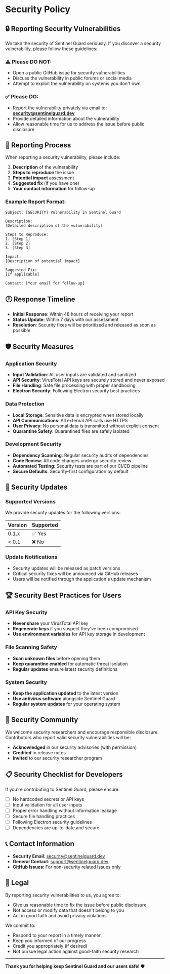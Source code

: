 # Security Policy

## 🔒 Reporting Security Vulnerabilities

We take the security of Sentinel Guard seriously. If you discover a security vulnerability, please follow these guidelines:

### ⚠️ Please DO NOT:
- Open a public GitHub issue for security vulnerabilities
- Discuss the vulnerability in public forums or social media
- Attempt to exploit the vulnerability on systems you don't own

### ✅ Please DO:
- Report the vulnerability privately via email to: **security@sentinelguard.dev**
- Provide detailed information about the vulnerability
- Allow reasonable time for us to address the issue before public disclosure

## 📧 Reporting Process

When reporting a security vulnerability, please include:

1. **Description** of the vulnerability
2. **Steps to reproduce** the issue
3. **Potential impact** assessment
4. **Suggested fix** (if you have one)
5. **Your contact information** for follow-up

### Example Report Format:
```
Subject: [SECURITY] Vulnerability in Sentinel Guard

Description:
[Detailed description of the vulnerability]

Steps to Reproduce:
1. [Step 1]
2. [Step 2]
3. [Step 3]

Impact:
[Description of potential impact]

Suggested Fix:
[If applicable]

Contact: [Your email for follow-up]
```

## 🕐 Response Timeline

- **Initial Response**: Within 48 hours of receiving your report
- **Status Update**: Within 7 days with our assessment
- **Resolution**: Security fixes will be prioritized and released as soon as possible

## 🛡️ Security Measures

### Application Security
- **Input Validation**: All user inputs are validated and sanitized
- **API Security**: VirusTotal API keys are securely stored and never exposed
- **File Handling**: Safe file processing with proper sandboxing
- **Electron Security**: Following Electron security best practices

### Data Protection
- **Local Storage**: Sensitive data is encrypted when stored locally
- **API Communications**: All external API calls use HTTPS
- **User Privacy**: No personal data is transmitted without explicit consent
- **Quarantine Safety**: Quarantined files are safely isolated

### Development Security
- **Dependency Scanning**: Regular security audits of dependencies
- **Code Review**: All code changes undergo security review
- **Automated Testing**: Security tests are part of our CI/CD pipeline
- **Secure Defaults**: Security-first configuration by default

## 🔄 Security Updates

### Supported Versions
We provide security updates for the following versions:

| Version | Supported          |
| ------- | ------------------ |
| 0.1.x   | ✅ Yes             |
| < 0.1   | ❌ No              |

### Update Notifications
- Security updates will be released as patch versions
- Critical security fixes will be announced via GitHub releases
- Users will be notified through the application's update mechanism

## 🏆 Security Best Practices for Users

### API Key Security
- **Never share** your VirusTotal API key
- **Regenerate keys** if you suspect they've been compromised
- **Use environment variables** for API key storage in development

### File Scanning Safety
- **Scan unknown files** before opening them
- **Keep quarantine enabled** for automatic threat isolation
- **Regular updates** ensure latest security definitions

### System Security
- **Keep the application updated** to the latest version
- **Use antivirus software** alongside Sentinel Guard
- **Regular system updates** for your operating system

## 🤝 Security Community

We welcome security researchers and encourage responsible disclosure. Contributors who report valid security vulnerabilities will be:

- **Acknowledged** in our security advisories (with permission)
- **Credited** in release notes
- **Invited** to our security researcher program

## 📋 Security Checklist for Developers

If you're contributing to Sentinel Guard, please ensure:

- [ ] No hardcoded secrets or API keys
- [ ] Input validation for all user inputs
- [ ] Proper error handling without information leakage
- [ ] Secure file handling practices
- [ ] Following Electron security guidelines
- [ ] Dependencies are up-to-date and secure

## 📞 Contact Information

- **Security Email**: security@sentinelguard.dev
- **General Contact**: support@sentinelguard.dev
- **GitHub Issues**: For non-security related issues only

## 📄 Legal

By reporting security vulnerabilities to us, you agree to:
- Give us reasonable time to fix the issue before public disclosure
- Not access or modify data that doesn't belong to you
- Act in good faith and avoid privacy violations

We commit to:
- Respond to your report in a timely manner
- Keep you informed of our progress
- Credit you appropriately (if desired)
- Not pursue legal action against good-faith security research

---

**Thank you for helping keep Sentinel Guard and our users safe!** 🛡️
